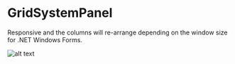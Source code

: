 # GridSystemPanel
Responsive and the columns will re-arrange depending on the window size for .NET Windows Forms.

![alt text](https://i.imgur.com/NyK3vxu.gif)
